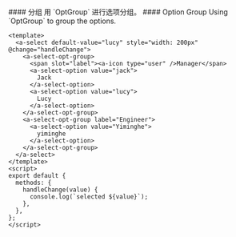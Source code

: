 <cn>
#### 分组
用 `OptGroup` 进行选项分组。
</cn>

<us>
#### Option Group
Using `OptGroup` to group the options.
</us>

```vue
<template>
  <a-select default-value="lucy" style="width: 200px" @change="handleChange">
    <a-select-opt-group>
      <span slot="label"><a-icon type="user" />Manager</span>
      <a-select-option value="jack">
        Jack
      </a-select-option>
      <a-select-option value="lucy">
        Lucy
      </a-select-option>
    </a-select-opt-group>
    <a-select-opt-group label="Engineer">
      <a-select-option value="Yiminghe">
        yiminghe
      </a-select-option>
    </a-select-opt-group>
  </a-select>
</template>
<script>
export default {
  methods: {
    handleChange(value) {
      console.log(`selected ${value}`);
    },
  },
};
</script>
```
